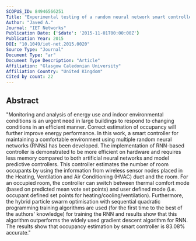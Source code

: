 ```yaml
---
SCOPUS_ID: 84946566251
Title: "Experimental testing of a random neural network smart controller using a single zone test chamber"
Author: "Javed A."
Journal: "IET Networks"
Publication Date: {'$date': '2015-11-01T00:00:00Z'}
Publication Year: 2015
DOI: "10.1049/iet-net.2015.0020"
Source Type: "Journal"
Document Type: "ar"
Document Type Description: "Article"
Affiliation: "Glasgow Caledonian University"
Affiliation Country: "United Kingdom"
Cited by count: 22
---
```


## Abstract
"Monitoring and analysis of energy use and indoor environmental conditions is an urgent need in large buildings to respond to changing conditions in an efficient manner. Correct estimation of occupancy will further improve energy performance. In this work, a smart controller for maintaining a comfortable environment using multiple random neural networks (RNNs) has been developed. The implementation of RNN-based controller is demonstrated to be more efficient on hardware and requires less memory compared to both artificial neural networks and model predictive controllers. This controller estimates the number of room occupants by using the information from wireless sensor nodes placed in the Heating, Ventilation and Air Conditioning (HVAC) duct and the room. For an occupied room, the controller can switch between thermal comfort mode (based on predicted mean vote set points) and user defined mode (i.e. occupant defined set points for heating/cooling/ventilation). Furthermore, the hybrid particle swarm optimisation with sequential quadratic programming training algorithms are used (for the first time to the best of the authors' knowledge) for training the RNN and results show that this algorithm outperforms the widely used gradient descent algorithm for RNN. The results show that occupancy estimation by smart controller is 83.08% accurate."
